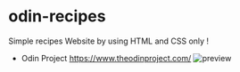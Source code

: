 # odin-recipes

Simple recipes Website by using HTML and CSS only !
- Odin Project
https://www.theodinproject.com/
![preview](https://user-images.githubusercontent.com/101796812/187078281-b465ffa4-9018-47e9-a3de-c0d95019ab69.png)

